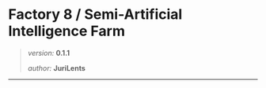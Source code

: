 # Factory 8 / Semi-Artificial Intelligence Farm


> _version:_ __0.1.1__
>
> _author:_ __JuriLents__


-----------------------------------------------